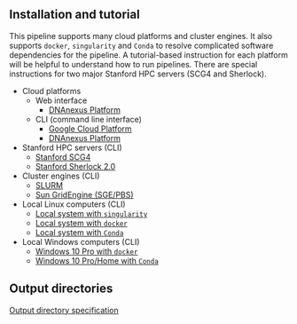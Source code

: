 ## Installation and tutorial

This pipeline supports many cloud platforms and cluster engines. It also supports `docker`, `singularity` and `Conda` to resolve complicated software dependencies for the pipeline. A tutorial-based instruction for each platform will be helpful to understand how to run pipelines. There are special instructions for two major Stanford HPC servers (SCG4 and Sherlock).

* Cloud platforms
  * Web interface
    * [DNAnexus Platform](../tutorial_dx_web.md)
  * CLI (command line interface)
    * [Google Cloud Platform](tutorial_google.md)
    * [DNAnexus Platform](../tutorial_dx_cli.md)
* Stanford HPC servers (CLI)
  * [Stanford SCG4](tutorial_scg.md)
  * [Stanford Sherlock 2.0](tutorial_sherlock.md)
* Cluster engines (CLI)
  * [SLURM](tutorial_slurm.md)
  * [Sun GridEngine (SGE/PBS)](tutorial_sge.md)
* Local Linux computers (CLI)
  * [Local system with `singularity`](tutorial_local_singularity.md)
  * [Local system with `docker`](tutorial_local_docker.md)
  * [Local system with `Conda`](tutorial_local_conda.md)
* Local Windows computers (CLI)
  * [Windows 10 Pro with `docker`](tutorial_windows_docker.md)
  * [Windows 10 Pro/Home with `Conda`](tutorial_windows_conda.md)

## Output directories

[Output directory specification](output.md)
